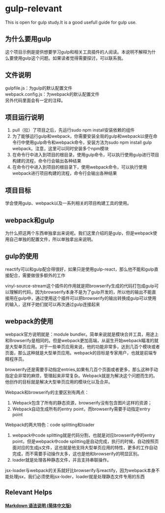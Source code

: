 # gulp-relevant
This is open for gulp study.It is a good usefull guide for gulp use.


## 为什么要用gulp
这个项目示例是提供想要学习gulp和相关工具插件的人阅读。本说明不解释为什么要使用gulp这个问题。如果读者觉得需要探讨，可以联系我。

## 文件说明
gulpfile.js：为gulp的默认配置文件  
webpack.config.js：为webpack的默认配置文件  
另外代码里面会有一定的注释。

## 项目运行说明
1. pull（拉）了项目之后，先运行sudo npm install安装依赖的组件  
2. 为了能够运行gulp和webpack，你需要安装全局的gulp和webpack以便在命令行中使用gulp命令和webpack命令，安装方法为sudo npm install gulp webpack。注意，这里可以同时安装多个npm模块  
3. 在命令行中进入到项目的根目录，使用gulp命令，可以执行使用gulp进行项目构建的流程，命令行会输出各种结果  
4. 在命令行中进入到项目的根目录下，使用webpack命令，可以执行使用webpack进行项目构建的流程，命令行会输出各种结果  

## 项目目标
学会使用gulp、webpack以及一系列相关的项目构建工具的使用。

## webpack和gulp
为什么把这两个东西单独拿出来说呢。我们这里介绍的是gulp，但是webpack使用自己单独的配置文件，所以单独拿出来说明。

## gulp的使用
reactify可以和gulp配合得很好，如果只是使用gulp-react，那么他不能和gulp直接配合，需要做很多额外的工作

vinyl-source-stream这个插件的作用就是把browserify生成的代码打包成gulp可以理解的代码，因为browserify本身不是为了gulp开发的，所以他的输出不能直接用在gulp中，通过使用这个插件可以把browserify的输出转换成gulp可以使用的输入，这样子她们就可以再次通过gulp连接起来

## webpack的使用
webpack官方说明就是：module bundler。简单来说就是模块合并工具，用途上和Browserify是相同的。但是webpack更加高端，从诞生开始webpack瞄准的就是大型单页应用。对于一些单页应用来说，他的功能非常多，达到几百个模块或者页面，那么这种就是大型单页应用。webpack的目标是专家用户，也就是前端专精程序员。


browserify还是需要手动指定entries,如果有几百个页面或者更多，那么这种手动指定会非常的麻烦，管理起来非常复杂。Webpack就是为解决这个问题而生的。他创作的目标就是解决大型单页应用的模块化以及合并。

Webpack和browserify的主要区别有两点：  
1. Webpack包含了所有的静态资源，browserify没有包含图片这样的资源；  
2. Webpack自动生成所有的entry point，而browserify需要手动指定entry point

Webpack的两大特色：code splitting和loader  
1. webpack中code splitting就是代码分割，也就是对应browserify中的entry point，但是webpack中code splitting是自动完成，执行的时候，自动按照页面对应的生成js文件，这也就是他支持大型单页应用的特性，更多的工作自动完成，而不需要手动操作太多，这也是他和browserify的明显区别。  
2. loader就是处理各种静态文件，并且支持串联操作。

jsx-loader与webpack的关系就好比browserify与reactify，因为webpack本身不能处理jsx，我们必须使用jsx-loder，loader就是处理静态文件专用的东西


## Relevant Helps
#### <a href="http://www.appinn.com/markdown/">Markdown 语法说明 (简体中文版)</a>
